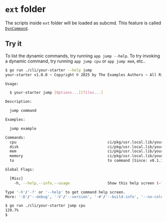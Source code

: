 # `ext` folder

The scripts inside `ext` folder will be loaded as subcmd. This feature is called [`DynCommand`](https://cmdr-docs.vercel.app/docs/cmdr.v2/concepts/g40-cmd-dyncmd/).

## Try it

To list the dynamic commands, try running `app jump --help`.
To try invoking a dynamic command, try running `app jump cpu` or `app jump mem`, etc..

```bash
$ go run ./cli/your-starter --help jump
your-starter v1.0.0 ~ Copyright © 2025 by The Examples Authors ~ All Rights Reserved.

Usage:

  $ your-starter jump [Options...][files...]

Description:

  jump command

Examples:

  jump example

Commands:
  cpu                                         ci/pkg/usr.local.lib/your-starter/ext/cpu
  disk                                        ci/pkg/usr.local.lib/your-starter/ext/disk
  mem                                         ci/pkg/usr.local.lib/your-starter/ext/mem/mem
  memory                                      ci/pkg/usr.local.lib/your-starter/ext/memory
  to                                          to command [Since: v0.1.1]

Global Flags:

  [Misc]
    -h, --help,--info,--usage                 Show this help screen (-?) [Env: HELP] (Default: true)

Type '-h'/'-?' or '--help' to get command help screen. 
More: '-D'/'--debug', '-V'/'--version', '-#'/'--build-info', '--no-color'...

$ go run ./cli/your-starter jump cpu
129.7%
$
```
